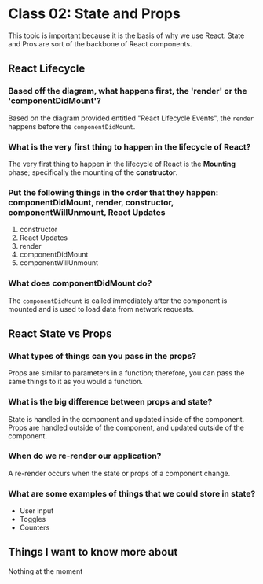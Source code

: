 # Class 02: State and Props

This topic is important because it is the basis of why we use React. State and Pros are sort of the backbone of React components.

## React Lifecycle

### Based off the diagram, what happens first, the 'render' or the 'componentDidMount'?

Based on the diagram provided entitled "React Lifecycle Events", the `render` happens before the `componentDidMount`.

### What is the very first thing to happen in the lifecycle of React?

The very first thing to happen in the lifecycle of React is the **Mounting** phase; specifically the mounting of the **constructor**.

### Put the following things in the order that they happen: componentDidMount, render, constructor, componentWillUnmount, React Updates

1. constructor
2. React Updates
3. render
4. componentDidMount
5. componentWillUnmount

### What does componentDidMount do?

The `componentDidMount` is called immediately after the component is mounted and is used to load data from network requests.

## React State vs Props

### What types of things can you pass in the props?

Props are similar to parameters in a function; therefore, you can pass the same things to it as you would a function.

### What is the big difference between props and state?

State is handled in the component and updated inside of the component.
Props are handled outside of the component, and updated outside of the component.

### When do we re-render our application?

A re-render occurs when the state or props of a component change.

### What are some examples of things that we could store in state?

* User input
* Toggles
* Counters

## Things I want to know more about

Nothing at the moment
